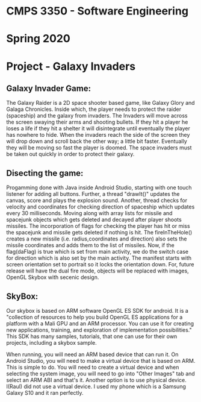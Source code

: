 # CMPS 3350 - Software Engineering 
# Spring 2020
# Project - Galaxy Invaders

## Galaxy Invader Game:
The Galaxy Raider is a 2D space shooter based game, like Galaxy Glory and Galaga Chronicles. Inside which, the player needs to protect the raider (spaceship) and the galaxy from invaders. The Invaders will move across the screen swaying their arms and shooting bullets. If they hit a player he loses a life if they hit a shelter it will disintegrate until eventually the player has nowhere to hide. When the invaders reach the side of the screen they will drop down and scroll back the other way; a little bit faster. Eventually they will be moving so fast the player is doomed. The space invaders must be taken out quickly in order to protect their galaxy.

## Disecting the game:
Progamming done with Java inside Android Studio, starting with one touch listener for adding all buttons. Further, a thread "drawIt()" updates the canvas, score and plays the explosion sound. Another, thread checks for velocity and coordinates for checking direction of spaceship which updates every 30 milliseconds. Moving along with array lists for missile and spacejunk objects which gets deleted and decayed after player shoots missiles. The incorporation of flags for checking the player has hit or miss the spacejunk and missile gets deleted if nothing is hit. The fireInTheHole() creates a new missile (i.e. radius,coordinates and direction) also sets the missile coordinates and adds them to the list of missiles. Now, if the flag(daFlag) is true which is set from main activity, we do the switch case for direction which is also set by the main activity. The manifest starts with screen orientation set to portrait so it locks the orientation down. For, future release will have the dual fire mode, objects will be replaced with images, OpenGL Skybox with secenic design.  

## SkyBox:
Our skybox is based on ARM software OpenGL ES SDK for android. It is a "collection of resources to help you build OpenGL ES applications for a platform with a Mali GPU and an ARM processor. You can use it for creating new applications, training, and exploration of implementation possibilities." This SDK has many samples, tutorials, that one can use for their own projects, including a skybox sample. 

When running, you will need an ARM based device that can run it. On Android Studio, you will need to make a virtual device that is based on ARM. This is simple to do. You will need to create a virtual device and when selecting the system image, you will need to go into "Other Images" tab and select an ARM ABI and that's it. Another option is to use physical device. I(Raul) did not use a virtual device. I used my phone which is a Samsung Galaxy S10 and it ran perfectly. 



